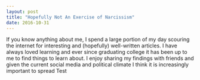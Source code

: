 ```yaml
---
layout: post
title: "Hopefully Not An Exercise of Narcissism"
date: 2016-10-31
---
```


If you know anything about me, I spend a large portion of my day scouring the internet for interesting and (hopefully) well-written articles. 
I have always loved learning and ever since graduating college it has been up to me to find things to learn about.
I enjoy sharing my findings with friends and given the current social media and political climate I think it is increasingly important to spread
Test
